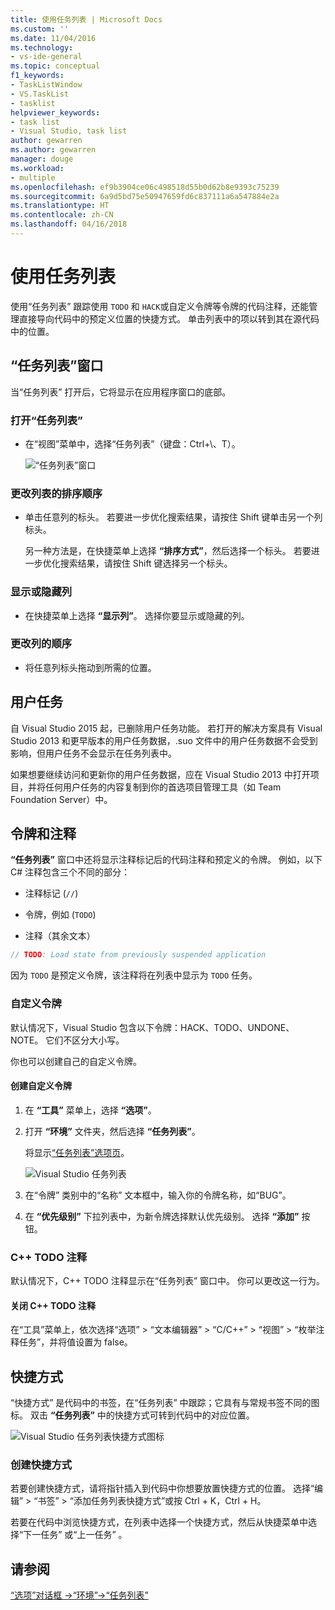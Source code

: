 ```yaml
---
title: 使用任务列表 | Microsoft Docs
ms.custom: ''
ms.date: 11/04/2016
ms.technology:
- vs-ide-general
ms.topic: conceptual
f1_keywords:
- TaskListWindow
- VS.TaskList
- tasklist
helpviewer_keywords:
- task list
- Visual Studio, task list
author: gewarren
ms.author: gewarren
manager: douge
ms.workload:
- multiple
ms.openlocfilehash: ef9b3904ce06c498518d55b0d62b8e9393c75239
ms.sourcegitcommit: 6a9d5bd75e50947659fd6c837111a6a547884e2a
ms.translationtype: HT
ms.contentlocale: zh-CN
ms.lasthandoff: 04/16/2018
---
```

# <a name="using-the-task-list"></a>使用任务列表

使用“任务列表”  跟踪使用 `TODO` 和 `HACK`或自定义令牌等令牌的代码注释，还能管理直接导向代码中的预定义位置的快捷方式。 单击列表中的项以转到其在源代码中的位置。

## <a name="the-task-list-window"></a>“任务列表”窗口

当“任务列表”  打开后，它将显示在应用程序窗口的底部。

### <a name="to-open-the-task-list"></a>打开“任务列表”

- 在“视图”菜单中，选择“任务列表”（键盘：Ctrl+\\、T）。

    ![“任务列表”窗口](../ide/media/vs2015_task_list.png "vs2015_task_list")

### <a name="to-change-the-sort-order-of-the-list"></a>更改列表的排序顺序

- 单击任意列的标头。 若要进一步优化搜索结果，请按住 Shift 键单击另一个列标头。

     另一种方法是，在快捷菜单上选择 **“排序方式”**，然后选择一个标头。 若要进一步优化搜索结果，请按住 Shift 键选择另一个标头。

### <a name="to-show-or-hide-columns"></a>显示或隐藏列

- 在快捷菜单上选择 **“显示列”**。 选择你要显示或隐藏的列。

### <a name="to-change-the-order-of-the-columns"></a>更改列的顺序

- 将任意列标头拖动到所需的位置。

## <a name="user-tasks"></a>用户任务

自 Visual Studio 2015 起，已删除用户任务功能。 若打开的解决方案具有 Visual Studio 2013 和更早版本的用户任务数据，.suo 文件中的用户任务数据不会受到影响，但用户任务不会显示在任务列表中。

如果想要继续访问和更新你的用户任务数据，应在 Visual Studio 2013 中打开项目，并将任何用户任务的内容复制到你的首选项目管理工具（如 Team Foundation Server）中。

## <a name="tokens-and-comments"></a>令牌和注释

**“任务列表”** 窗口中还将显示注释标记后的代码注释和预定义的令牌。 例如，以下 C# 注释包含三个不同的部分：

- 注释标记 (`//`)

- 令牌，例如 (`TODO`)

- 注释（其余文本）

```csharp
// TODO: Load state from previously suspended application
```

因为 `TODO` 是预定义令牌，该注释将在列表中显示为 `TODO` 任务。

###  <a name="customTokens"></a> 自定义令牌

默认情况下，Visual Studio 包含以下令牌：HACK、TODO、UNDONE、NOTE。 它们不区分大小写。

你也可以创建自己的自定义令牌。

#### <a name="to-create-a-custom-token"></a>创建自定义令牌

1. 在 **“工具”** 菜单上，选择 **“选项”**。

2. 打开 **“环境”** 文件夹，然后选择 **“任务列表”**。

     将显示[“任务列表”选项页](../ide/reference/task-list-environment-options-dialog-box.md)。

     ![Visual Studio 任务列表](../ide/media/vs2015_task_list_options.png "vs2015_task_list_options")

3. 在“令牌”  类别中的“名称”  文本框中，输入你的令牌名称，如“BUG”。

4. 在 **“优先级别”** 下拉列表中，为新令牌选择默认优先级别。 选择 **“添加”** 按钮。

###  <a name="cppComments"></a> C++ TODO 注释

默认情况下，C++ TODO 注释显示在“任务列表”  窗口中。 你可以更改这一行为。

#### <a name="to-turn-off-c-todo-comments"></a>关闭 C++ TODO 注释

在“工具”菜单上，依次选择“选项” > “文本编辑器” > “C/C++” > “视图” > “枚举注释任务”，并将值设置为 false。

## <a name="shortcuts"></a>快捷方式

“快捷方式”  是代码中的书签，在“任务列表” 中跟踪；它具有与常规书签不同的图标。 双击 **“任务列表”** 中的快捷方式可转到代码中的对应位置。

![Visual Studio 任务列表快捷方式图标](../ide/media/vs2015_task_list_bookmark.png "vs2015_task_list_bookmark")

### <a name="to-create-a-shortcut"></a>创建快捷方式

若要创建快捷方式，请将指针插入到代码中你想要放置快捷方式的位置。 选择“编辑” > “书签” > “添加任务列表快捷方式”或按 Ctrl + K，Ctrl + H。

若要在代码中浏览快捷方式，在列表中选择一个快捷方式，然后从快捷菜单中选择“下一任务”  或“上一任务”  。

## <a name="see-also"></a>请参阅

[“选项”对话框 ->“环境”->“任务列表”](../ide/reference/task-list-environment-options-dialog-box.md)